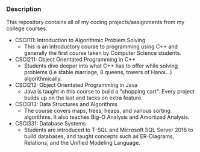 ### Description
This repository contains all of my coding projects/assignments from my college courses. 
* CSCI111: Introduction to Algorithmic Problem Solving
    * This is an introductory course to programming using C++ and generally the first course taken by Computer Science students.
* CSCI211: Object Orientated Programming in C++
    * Students dive deeper into what C++ has to offer while solving problems (i.e stable marriage, 8 queens, towers of Hanoi...) algorithmically. 
* CSCI212: Object Orientated Programming in Java
    * Java is taught in this course to build a "shopping cart". Every project builds up on the last and tacks on extra feature.
* CSCI313: Data Structures and Algorithms
    * The course covers maps, trees, heaps, and various sorting algorithms. It also teaches Big-O Analysis and Amortized Analysis.
* CSCI331: Database Systems
    * Students are introduced to T-SQL and Microsoft SQL Server 2016 to build databases, and taught concepts such as ER-Diagrams, Relations, and the Unified Modeling Language.